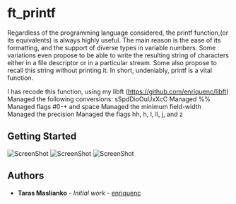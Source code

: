 # ft_printf

Regardless of the programming language considered, the printf function,(or its equivalents)
is always highly useful. The main reason is the ease of its formatting, and the
support of diverse types in variable numbers. Some variations even propose to be able to
write the resulting string of characters either in a file descriptor or in a particular stream.
Some also propose to recall this string without printing it. In short, undeniably, printf
is a vital function.

I has recode this function, using my libft (https://github.com/enriquenc/libft)
Managed the following conversions: sSpdDioOuUxXcC
Managed %%
Managed flags #0-+ and space
Managed the minimum field-width
Managed the precision
Managed the flags hh, h, l, ll, j, and z

## Getting Started
![ScreenShot](https://i.imgur.com/xrWc8xl.jpg)
![ScreenShot](https://i.imgur.com/b5gq8Ik.jpg)
![ScreenShot](https://i.imgur.com/dDApKzU.jpg)

## Authors

* **Taras Maslianko** - *Initial work* - [enriquenc](https://github.com/enriquenc)
